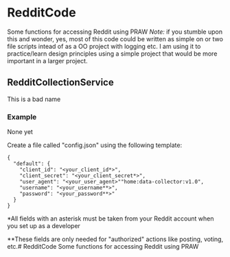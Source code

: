 # RedditCode
Some functions for accessing Reddit using PRAW
*Note:* if you stumble upon this and wonder, yes, most of this code could be written as simple on or two file scripts
intead of as a OO project with logging etc. I am using it to practice/learn design principles using a simple project
that would be more important in a larger project.

## RedditCollectionService
This is a bad name

### Example
None yet

Create a file called "config.json" using the following template:
```
{
  "default": {
    "client_id": "<your_client_id*>",
    "client_secret": "<your_client_secret*>",
    "user_agent": "<your_user_agent>""home:data-collector:v1.0",
    "username": "<your_username**>",
    "password": "<your_password**>"
  }
}
```

\*All fields with an asterisk must be taken from your Reddit account when you set up as a developer

\**These fields are only needed for "authorized" actions like posting, voting, etc.# RedditCode
Some functions for accessing Reddit using PRAW
